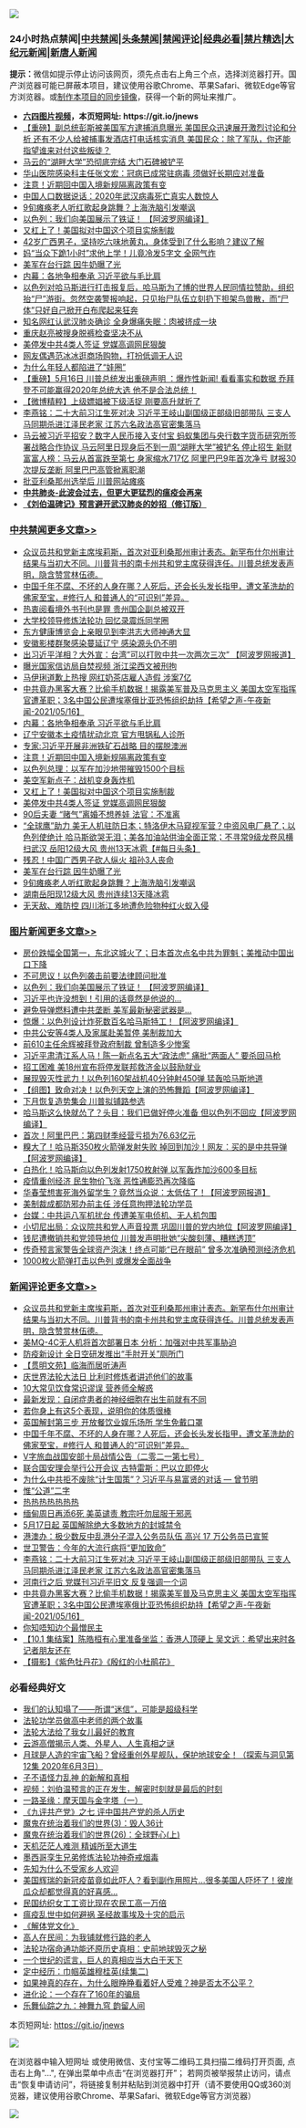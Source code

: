 ![](https://raw.githubusercontent.com/fqnews/bnews/master/64photo/fqnews-qr.jpg)

<div id="tt">
<h3>24小时热点禁闻|<a href="#%E4%B8%AD%E5%85%B1%E7%A6%81%E9%97%BB%E6%9B%B4%E5%A4%9A%E6%96%87%E7%AB%A0">中共禁闻</a>|<a href="#%E5%9B%BE%E7%89%87%E6%96%B0%E9%97%BB%E6%9B%B4%E5%A4%9A%E6%96%87%E7%AB%A0">头条禁闻</a>|<a href="#%E6%96%B0%E9%97%BB%E8%AF%84%E8%AE%BA%E6%9B%B4%E5%A4%9A%E6%96%87%E7%AB%A0">禁闻评论|<a href="#%E5%BF%85%E7%9C%8B%E7%BB%8F%E5%85%B8%E5%A5%BD%E6%96%87">经典必看|<a href="/video.md#%E7%A6%81%E7%89%87%E7%B2%BE%E9%80%89">禁片精选</a>|<a href="https://github.com/fqnews/djy/blob/master/gb/nf1351518.md#1">大纪元新闻</a>|<a href="https://github.com/fqnews/ntdtv/blob/master/gb/prog204.md#1">新唐人新闻</a></h3>
<div><b>提示：</b>微信如提示停止访问该网页，须先点击右上角三个点，选择浏览器打开。国产浏览器可能已屏蔽本项目，建议使用谷歌Chrome、苹果Safari、微软Edge等官方浏览器。或<a href="https://github.com/fqnews/bnews/blob/master/%E5%88%B6%E4%BD%9Cgit%E7%A6%81%E9%97%BB%E9%95%9C%E5%83%8F.md">制作本项目的同步镜像</a>，获得一个新的网址来推广。</div>
<ul>
<li><b><a href="http://d1.bdrive.tk/64.mp4" target="_blank">六四图片视频</a>，本页短网址: https://git.io/jnews</b></li>
<li><a href="/bannedvideo/20210517/1547790.md">【重磅】副总统彭斯被美国军方逮捕消息曝光 美国民众迅速展开激烈讨论和分析 还有不少人给被捕事发酒店打电话核实消息  美国民众：除了军队，你还能指望谁来对付这些叛徒？</a></li>
<li><a href="/cbnews/20210517/1547802.md">马云的“湖畔大学”恐彻底完结 大门石碑被铲平</a></li>
<li><a href="/baitai/20210516/1547703.md">华山医院感染科主任张文宏：冠病已成常驻病毒 须做好长期应对准备</a></li>
<li><a href="/cbnews/20210517/1547954.md">注意！近期回中国入境新规隔离政策有变</a></li>
<li><a href="/comments/20210517/1547797.md">中国人口数据说话：2020年武汉病毒死亡真实人数惊人</a></li>
<li><a href="/cbnews/20210517/1547822.md">9旬瘫痪老人听红歌起身跳舞？上海洗脑引发嘲讽</a></li>
<li><a href="/topimagenews/20210517/1547999.md">以色列：我们向美国展示了铁证！ 【阿波罗网编译】</a></li>
<li><a href="/cbnews/20210517/1547884.md">又杠上了！美国拟对中国这个项目实施制裁</a></li>
<li><a href="/health/20210517/1547933.md">42岁广西男子，坚持吃六味地黄丸，身体受到了什么影响？建议了解</a></li>
<li><a href="/cbnews/20210517/1547801.md">妈“当众下跪1小时”求他上学！儿竟冷发5字文 全网气炸</a></li>
<li><a href="/cbnews/20210517/1547841.md">美军在台行踪 因牛奶曝了光</a></li>
<li><a href="/cbnews/20210517/1548008.md">内幕：各地争相奉承 习近平欲与毛比肩</a></li>
<li><a href="/bannedvideo/20210517/1547817.md">以色列对哈马斯进行打击报复后，哈马斯为了博的世界人民同情拉赞助，组织抬“尸”游街。忽然空袭警报响起，只见抬尸队伍立刻扔下担架鸟兽散，而“尸体”只好自己掀开白布爬起来狂奔</a></li>
<li><a href="/yule/20210517/1547778.md">知名网红认武汉肺炎确诊 全身爆痛失眠：肉被挤成一块</a></li>
<li><a href="/renquan/20210517/1547848.md">重庆赵亮被搜身脱裤检查坚决不从</a></li>
<li><a href="/cbnews/20210517/1547861.md">美停发中共4类人签证 党媒高调网民狠酸</a></li>
<li><a href="/yule/20210517/1547777.md">网友偶遇范冰冰逛商场购物，打扮低调无人识</a></li>
<li><a href="/ssgc/20210516/1547675.md">为什么年轻人都陷进了“娃圈”</a></li>
<li><a href="/bannedvideo/20210517/1548034.md">【重磅】5月16日 川普总统发出重磅声明 ：爆炸性新闻!  看看事实和数据  乔拜登不可能赢得2020年总统大选 他不是合法总统！</a></li>
<li><a href="/comments/20210517/1547963.md">【微博精粹】上级嫖娼被下级活捉 刚要高升就折了</a></li>
<li><a href="/comments/20210517/1548033.md">李燕铭：二十大前习江生死对决 习近平王岐山副国级正部级旧部带队 三支人马同期杀进江泽民老家 江苏六名政法高官密集落马</a></li>
<li><a href="/comments/20210517/1547875.md">马云被习近平招安？数字人民币接入支付宝 蚂蚁集团与央行数字货币研究所签署战略合作协议 马云阿里日现身后不到一周“湖畔大学”被铲名 停止招生 新财富富人榜：马云从首富跌至第七 身家缩水717亿 阿里巴巴9年首次净亏 财报30次提反垄断 阿里巴巴高管掀离职潮</a></li>
<li><a href="/cnnews/20210517/1547853.md">批亚利桑那州选举后 川普网站瘫痪</a></li>
<li><b><a href="/comments/20200211/1275071.md" target="_blank">中共肺炎-此波会过去，但更大更猛烈的瘟疫会再来</a></b></li>
<li><b><a href="/comments/20200207/1272816.md" target="_blank">《刘伯温碑记》预言避开武汉肺炎的妙招（修订版）</a></b></li>
</ul>
</div>

<div class="catlist">
<h3><a href="/cbnews/" target="_blank">中共禁闻</a><span><a href="/cbnews/" target="_blank" rel="nofollow">更多文章>></a></span></h3>
<ul>
<li><a href="/comments/20210517/1548233.md" target="_blank">众议员共和党新主席埃莉斯，首次对亚利桑那州审计表态。新罕布什尔州审计结果与当初大不同。川普背书的南卡州共和党主席获得连任。川普总统发表声明，隐含赞赏林伍德。</a></li>
<li><a href="/comments/20210517/1548198.md" target="_blank">中国千年不腐、不坏的人身在哪？人死后，还会长头发长指甲，遭文革洗劫的佛家至宝，#修行人 和普通人的“可识别”差异。</a></li>
<li><a href="/cbnews/20210517/1548167.md" target="_blank">热衷阅看境外书刊也是罪 贵州国企副总被双开</a></li>
<li><a href="/cbnews/20210517/1548104.md" target="_blank">大学校领导修炼法轮功 回忆录震烁同学圈</a></li>
<li><a href="/cbnews/20210517/1548081.md" target="_blank">东方健康博览会上亲眼见到李洪志大师神通大显</a></li>
<li><a href="/cbnews/20210517/1548089.md" target="_blank">安徽影楼群聚感染蔓延辽宁 感染源头仍不明</a></li>
<li><a href="/cbnews/20210517/1548049.md" target="_blank">出习近平洋相？大外宣：台湾&#8221;可以打败中共一次两次三次&#8221; 【阿波罗网报道】</a></li>
<li><a href="/cbnews/20210517/1548024.md" target="_blank">曝光国家信访局自焚视频 浙江梁西文被刑拘</a></li>
<li><a href="/cbnews/20210517/1548023.md" target="_blank">马伊琍道歉上热搜 网红奶茶店雇人造假 涉案7亿</a></li>
<li><a href="/comments/20210517/1548019.md" target="_blank">中共竟办黑客大赛？比偷手机数据！揭露美军普及马克思主义 美国太空军指挥官遭革职；3名中国公民遭埃塞俄比亚恐怖组织劫持【希望之声-午夜新闻-2021/05/16】</a></li>
<li><a href="/cbnews/20210517/1548008.md" target="_blank">内幕：各地争相奉承 习近平欲与毛比肩</a></li>
<li><a href="/cbnews/20210517/1548000.md" target="_blank">辽宁安徽本土疫情扰动北京 官方甩锅私人诊所</a></li>
<li><a href="/cbnews/20210517/1547982.md" target="_blank">专家:习近平开展非洲铁矿石战略 目的摆脱澳洲</a></li>
<li><a href="/cbnews/20210517/1547954.md" target="_blank">注意！近期回中国入境新规隔离政策有变</a></li>
<li><a href="/cbnews/20210517/1547886.md" target="_blank">以色列总理：以军在加沙地带摧毁1500个目标</a></li>
<li><a href="/cbnews/20210517/1547885.md" target="_blank">美空军新点子：战机变身轰炸机</a></li>
<li><a href="/cbnews/20210517/1547884.md" target="_blank">又杠上了！美国拟对中国这个项目实施制裁</a></li>
<li><a href="/cbnews/20210517/1547861.md" target="_blank">美停发中共4类人签证 党媒高调网民狠酸</a></li>
<li><a href="/cbnews/20210517/1547860.md" target="_blank">90后夫妻 “赌气”离婚不想养娃 法官：不准离</a></li>
<li><a href="/comments/20210517/1547852.md" target="_blank">“全球鹰”助力 美无人机驻防日本；特洛伊木马窥视军营？中资风电厂悬了；以色列使绝计 哈马斯欲哭无泪；美各加油站供油全面正常；不寻常9级龙卷风横扫武汉 岳阳12级大风 贵州13天冰雹【#每日头条】</a></li>
<li><a href="/cbnews/20210517/1547851.md" target="_blank">残忍！中国广西男子砍人纵火 祖孙3人丧命</a></li>
<li><a href="/cbnews/20210517/1547841.md" target="_blank">美军在台行踪 因牛奶曝了光</a></li>
<li><a href="/cbnews/20210517/1547822.md" target="_blank">9旬瘫痪老人听红歌起身跳舞？上海洗脑引发嘲讽</a></li>
<li><a href="/cbnews/20210517/1547809.md" target="_blank">湖南岳阳现12级大风 贵州连续13天降冰雹</a></li>
<li><a href="/cbnews/20210517/1547803.md" target="_blank">无天敌、难防控 四川浙江多地遭危险物种红火蚁入侵</a></li>

</ul>
</div>
<div class="catlist">
<h3><a href="/topimagenews/" target="_blank">图片新闻</a><span><a href="/topimagenews/" target="_blank" rel="nofollow">更多文章>></a></span></h3>
<ul>
<li><a href="/topimagenews/20210517/1548236.md" target="_blank">房价跌幅全国第一，东北这城火了；日本首次点名中共为罪魁；美推动中国出口下降</a></li>
<li><a href="/topimagenews/20210517/1548134.md" target="_blank">不可思议！以色列袭击前要法律顾问批准</a></li>
<li><a href="/topimagenews/20210517/1547999.md" target="_blank">以色列：我们向美国展示了铁证！ 【阿波罗网编译】</a></li>
<li><a href="/topimagenews/20210516/1547584.md" target="_blank">习近平也许没想到！引用的话竟然是他说的…</a></li>
<li><a href="/topimagenews/20210516/1547479.md" target="_blank">避免导弹燃料遭中共垄断 美军最新秘密武器是&#8230;</a></li>
<li><a href="/topimagenews/20210516/1547448.md" target="_blank">惊爆：以色列设计炸死数百名哈马斯特工！【阿波罗网编译】</a></li>
<li><a href="/topimagenews/20210515/1547137.md" target="_blank">中共公安等4类人及家属赴美暂停 美制裁加大</a></li>
<li><a href="/topimagenews/20210515/1547118.md" target="_blank">前610主任余辉被拜登政府制裁 曾制造多少惨案</a></li>
<li><a href="/topimagenews/20210515/1546995.md" target="_blank">习近平肃清江系人马！陈一新点名五大“政法虎” 痛批“两面人” 要杀回马枪</a></li>
<li><a href="/topimagenews/20210515/1546970.md" target="_blank">招工困难 美18州宣布将停发联邦救济金以鼓励就业</a></li>
<li><a href="/topimagenews/20210515/1546892.md" target="_blank">展现毁灭性武力！以色列160架战机40分钟射450弹 猛轰哈马斯地道</a></li>
<li><a href="/topimagenews/20210515/1546891.md" target="_blank">【组图】致命对决！以色列天空上演的恐怖舞蹈【阿波罗网编译】</a></li>
<li><a href="/topimagenews/20210515/1546872.md" target="_blank">下月恢复造势集会 川普拟铺路参选</a></li>
<li><a href="/topimagenews/20210515/1546849.md" target="_blank">哈马斯这么快就怂了？头目：我们已做好停火准备 但以色列不回应【阿波罗网编译】</a></li>
<li><a href="/topimagenews/20210514/1546230.md" target="_blank">首次！阿里巴巴：第四财季经营亏损为76.63亿元</a></li>
<li><a href="/topimagenews/20210514/1546206.md" target="_blank">糗大了！哈马斯350枚火箭弹发射失败 掉回到加沙！网友：买的是中共导弹【阿波罗网编译】</a></li>
<li><a href="/topimagenews/20210514/1546187.md" target="_blank">白热化！哈马斯向以色列发射1750枚射弹 以军轰炸加沙600多目标</a></li>
<li><a href="/topimagenews/20210514/1545990.md" target="_blank">疫情重创经济 民生物价飞涨 恶性通膨恐再次降临</a></li>
<li><a href="/topimagenews/20210513/1545571.md" target="_blank">华春莹想害死海外留学生？竟然当众说：太低估了！【阿波罗网报道】</a></li>
<li><a href="/topimagenews/20210513/1545504.md" target="_blank">美制裁成都防邪办前主任 涉任意拘押法轮功学员</a></li>
<li><a href="/topimagenews/20210513/1545462.md" target="_blank">台媒：中共运八军机扰台 传遭美军电侦机、无人机包围</a></li>
<li><a href="/topimagenews/20210513/1545194.md" target="_blank">小切尼出局：众议院共和党人声音投票 巩固川普的党内地位【阿波罗网编译】</a></li>
<li><a href="/topimagenews/20210513/1545184.md" target="_blank">钱尼遭撤销共和党领导地位 川普发声明批她“尖酸刻薄、糟糕透顶”</a></li>
<li><a href="/topimagenews/20210512/1545129.md" target="_blank">传奇预言家警告全球资产泡沫！终点可能“已在眼前” 曾多次准确预测经济危机</a></li>
<li><a href="/topimagenews/20210512/1545100.md" target="_blank">1000枚火箭弹打击以色列 或爆发全面战争</a></li>

</ul>
</div>
<div class="catlist">
<h3><a href="/comments/" target="_blank">新闻评论</a><span><a href="/comments/" target="_blank" rel="nofollow">更多文章>></a></span></h3>
<ul>
<li><a href="/comments/20210517/1548233.md" target="_blank">众议员共和党新主席埃莉斯，首次对亚利桑那州审计表态。新罕布什尔州审计结果与当初大不同。川普背书的南卡州共和党主席获得连任。川普总统发表声明，隐含赞赏林伍德。</a></li>
<li><a href="/comments/20210517/1548232.md" target="_blank">美MQ-4C无人机将首次部署日本 分析：加强对中共军事胁迫</a></li>
<li><a href="/comments/20210517/1548231.md" target="_blank">防疫新设计 全日空研发推出“手肘开关”厕所门</a></li>
<li><a href="/comments/20210517/1548220.md" target="_blank">【贯明文苑】临海而居听涛声</a></li>
<li><a href="/comments/20210517/1548218.md" target="_blank">庆世界法轮大法日 比利时修炼者讲述他们的故事</a></li>
<li><a href="/comments/20210517/1548217.md" target="_blank">10大常见饮食常识谬误 营养师全解惑</a></li>
<li><a href="/comments/20210517/1548216.md" target="_blank">最新发现：自闭症患者的神经细胞在出生前就有不同</a></li>
<li><a href="/comments/20210517/1548215.md" target="_blank">若你身上有这5个表现，说明你的体质很棒</a></li>
<li><a href="/comments/20210517/1548199.md" target="_blank">英国解封第三步 开放餐饮业娱乐场所 学生免戴口罩</a></li>
<li><a href="/comments/20210517/1548198.md" target="_blank">中国千年不腐、不坏的人身在哪？人死后，还会长头发长指甲，遭文革洗劫的佛家至宝，#修行人 和普通人的“可识别”差异。</a></li>
<li><a href="/comments/20210517/1548196.md" target="_blank">V字旅血战国安部十局战情公告（二零二一第七号）</a></li>
<li><a href="/comments/20210517/1548144.md" target="_blank">联合国安理会举行公开会议 古特雷斯：巴以立即停火</a></li>
<li><a href="/comments/20210517/1548097.md" target="_blank">为什么中共拒不废除“计生国策”？习近平与易富贤的对话 — 曾节明</a></li>
<li><a href="/comments/20210517/1548102.md" target="_blank">惟“公道”二字</a></li>
<li><a href="/comments/20210517/1548101.md" target="_blank">热热热热热热热</a></li>
<li><a href="/comments/20210517/1548100.md" target="_blank">缅甸周日再添6死 美英谴责 教宗吁勿屈服于邪恶</a></li>
<li><a href="/comments/20210517/1548099.md" target="_blank">5月17日起 英国解除绝大多数地方的封城禁令</a></li>
<li><a href="/comments/20210517/1548046.md" target="_blank">港澳办：极少数反中乱港分子混入公务员队伍 高兴 17 万公务员已宣誓</a></li>
<li><a href="/comments/20210517/1548043.md" target="_blank">世卫警告：今年的大流行病将“更加致命”</a></li>
<li><a href="/comments/20210517/1548033.md" target="_blank">李燕铭：二十大前习江生死对决 习近平王岐山副国级正部级旧部带队 三支人马同期杀进江泽民老家 江苏六名政法高官密集落马</a></li>
<li><a href="/comments/20210517/1548025.md" target="_blank">河南行之后 党媒刊习近平旧文 反复强调一个词</a></li>
<li><a href="/comments/20210517/1548019.md" target="_blank">中共竟办黑客大赛？比偷手机数据！揭露美军普及马克思主义 美国太空军指挥官遭革职；3名中国公民遭埃塞俄比亚恐怖组织劫持【希望之声-午夜新闻-2021/05/16】</a></li>
<li><a href="/comments/20210517/1548016.md" target="_blank">你知唔知边个最憎民主</a></li>
<li><a href="/comments/20210517/1548015.md" target="_blank">【10.1 集结案】陈皓桓有心里准备坐监：香港人顶硬上 吴文远：希望出来时各记者朋友还在</a></li>
<li><a href="/comments/20210517/1548014.md" target="_blank">【摄影】《紫色牡丹花》《殷红的小杜鹃花》</a></li>

</ul>
</div>

<div class="catlist">
<h3>必看经典好文</h3>
<ul>
<li><a href="/sohnews/20161029/607205.md" target="_blank">我们的认知塌了——所谓“迷信”，可能是超级科学</a></li>
<li><a href="/comments/20200629/1352533.md" target="_blank">法轮功学员做高中老师的两个故事</a></li>
<li><a href="/cbnews/20200516/1329218.md" target="_blank">法轮大法给了我女儿最好的教育</a></li>
<li><a href="/comments/20200919/82684.md" target="_blank">云游高僧揭示人类、外星人、人生真相之谜</a></li>
<li><a href="/comments/20200712/1359456.md" target="_blank">月球是人造的宇宙飞船？曾经重创外星舰队，保护地球安全！（探索与洞见第12集 2020年6月3日）</a></li>
<li><a href="/comments/20190427/1119935.md" target="_blank">子不语怪力乱神 的新解和真相</a></li>
<li><a href="/comments/20200628/1351782.md" target="_blank">视频：刘伯温预言的正在发生，解密时刻就是最后的时刻</a></li>
<li><a href="/tculture/20160806/568214.md" target="_blank">一路圣缘：摩天国与金字塔（一）</a></li>
<li><a href="/bookonline/20131116/201048.md" target="_blank">《九评共产党》之七 评中国共产党的杀人历史</a></li>
<li><a href="/topimagenews/20180521/945342.md" target="_blank">魔鬼在统治着我们的世界(3)：毁人36计</a></li>
<li><a href="/comments/20181210/1044798.md" target="_blank">魔鬼在统治着我们的世界(26)：全球野心(上)</a></li>
<li><a href="/comments/20210302/1496716.md" target="_blank">天机茫茫人难测 精诚所至大道生</a></li>
<li><a href="/topimagenews/20210214/1487270.md" target="_blank">墨西哥孪生兄弟修炼法轮功神奇戒烟毒</a></li>
<li><a href="/comments/20200620/1346848.md" target="_blank">先知为什么不受家乡人欢迎</a></li>
<li><a href="/comments/20201215/1447764.md" target="_blank">美国辉瑞的新冠疫苗竟如此吓人？看到副作用照片…很多美国人吓坏了！彼岸瓜众却都觉得真的好喜感…</a></li>
<li><a href="/lifebaike/20200515/1328783.md" target="_blank">民国纺织女工工资比现在农民工高一万倍</a></li>
<li><a href="/comments/20200618/1346823.md" target="_blank">瘟疫乱世中如何避祸 圣经故事埃及十灾的启示</a></li>
<li><a href="/bookwiki/20130610/138400.md" target="_blank">《解体党文化》</a></li>
<li><a href="/tculture/20121023/72121.md" target="_blank">高人在民间：为我铺就修行路的老人</a></li>
<li><a href="/tculture/20121025/73069.md" target="_blank">法轮功宿命通功能还原历史真相：史前地球毁灭之秘</a></li>
<li><a href="/comments/20200621/1348067.md" target="_blank">一个世纪的谎言，巨人的真相应当大白于天下</a></li>
<li><a href="/tculture/20161102/608445.md" target="_blank">定中经历：巾帼英雄穆桂英(续集二)</a></li>
<li><a href="/comments/20200623/1346844.md" target="_blank">如果神真的存在，为什么眼睁睁看着好人受难？神是否太不公平？</a></li>
<li><a href="/comments/20200907/1392278.md" target="_blank">进化论：一个存在了160年的骗局</a></li>
<li><a href="/tculture/20170718/793528.md" target="_blank">乐舞仙踪之九：神舞九穹 韵留人间</a></li>

</ul>
</div>

本页短网址: https://git.io/jnews

![](https://raw.githubusercontent.com/fqnews/bnews/master/64photo/fqnews-qr.jpg)

在浏览器中输入短网址 或使用微信、支付宝等二维码工具扫描二维码打开页面, 点击右上角"...", 在弹出菜单中点击“在浏览器打开”； 若网页被举报禁止访问，请点击“恢复申请访问”，将链接复制并粘贴到浏览器中打开（请不要使用QQ或360浏览器，建议使用谷歌Chrome、苹果Safari、微软Edge等官方浏览器）

![](https://raw.githubusercontent.com/fqnews/bnews/master/64photo/wx.jpg)